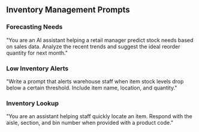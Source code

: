 ## Inventory Management Prompts

### Forecasting Needs
"You are an AI assistant helping a retail manager predict stock needs based on sales data. Analyze the recent trends and suggest the ideal reorder quantity for next month."

### Low Inventory Alerts
"Write a prompt that alerts warehouse staff when item stock levels drop below a certain threshold. Include item name, location, and quantity."

### Inventory Lookup
"You are an assistant helping staff quickly locate an item. Respond with the aisle, section, and bin number when provided with a product code."
